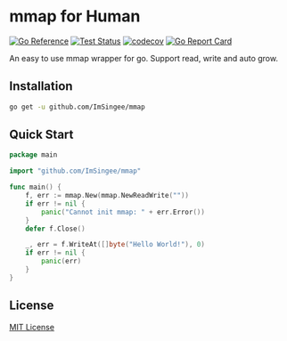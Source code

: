 # mmap for Human

[![Go Reference](https://pkg.go.dev/badge/github.com/ImSingee/mmap.svg)](https://pkg.go.dev/github.com/ImSingee/mmap) [![Test Status](https://github.com/ImSingee/mmap/actions/workflows/test.yml/badge.svg?branch=master)](https://github.com/ImSingee/mmap/actions/workflows/test.yml?query=branch%3Amaster) [![codecov](https://codecov.io/gh/ImSingee/mmap/branch/master/graph/badge.svg?token=RWV4ZYS1DH)](https://codecov.io/gh/ImSingee/mmap) [![Go Report Card](https://goreportcard.com/badge/github.com/ImSingee/mmap)](https://goreportcard.com/report/github.com/ImSingee/mmap)

An easy to use mmap wrapper for go. Support read, write and auto grow.

## Installation

```bash
go get -u github.com/ImSingee/mmap
```

## Quick Start

```go
package main

import "github.com/ImSingee/mmap"

func main() {
	f, err := mmap.New(mmap.NewReadWrite(""))
	if err != nil {
		panic("Cannot init mmap: " + err.Error())
	}
	defer f.Close()

	_, err = f.WriteAt([]byte("Hello World!"), 0)
	if err != nil {
		panic(err)
	}
}
```

## License

[MIT License](LICENSE)